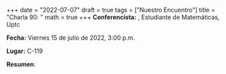 +++
date  = "2022-07-07"
draft = true
tags  = ["Nuestro Encuentro"]
title = "Charla 90: "
math  = true
+++
**Conferencista:**  , Estudiante de Matemáticas, Uptc

**Fecha:** Viernes 15 de julio de 2022, 3:00 p.m.

**Lugar:** C-119 

**Resumen**:  

